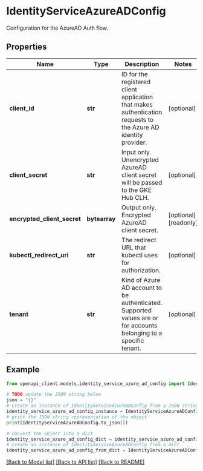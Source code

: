 # IdentityServiceAzureADConfig

Configuration for the AzureAD Auth flow.

## Properties

Name | Type | Description | Notes
------------ | ------------- | ------------- | -------------
**client_id** | **str** | ID for the registered client application that makes authentication requests to the Azure AD identity provider. | [optional] 
**client_secret** | **str** | Input only. Unencrypted AzureAD client secret will be passed to the GKE Hub CLH. | [optional] 
**encrypted_client_secret** | **bytearray** | Output only. Encrypted AzureAD client secret. | [optional] [readonly] 
**kubectl_redirect_uri** | **str** | The redirect URL that kubectl uses for authorization. | [optional] 
**tenant** | **str** | Kind of Azure AD account to be authenticated. Supported values are or for accounts belonging to a specific tenant. | [optional] 

## Example

```python
from openapi_client.models.identity_service_azure_ad_config import IdentityServiceAzureADConfig

# TODO update the JSON string below
json = "{}"
# create an instance of IdentityServiceAzureADConfig from a JSON string
identity_service_azure_ad_config_instance = IdentityServiceAzureADConfig.from_json(json)
# print the JSON string representation of the object
print(IdentityServiceAzureADConfig.to_json())

# convert the object into a dict
identity_service_azure_ad_config_dict = identity_service_azure_ad_config_instance.to_dict()
# create an instance of IdentityServiceAzureADConfig from a dict
identity_service_azure_ad_config_from_dict = IdentityServiceAzureADConfig.from_dict(identity_service_azure_ad_config_dict)
```
[[Back to Model list]](../README.md#documentation-for-models) [[Back to API list]](../README.md#documentation-for-api-endpoints) [[Back to README]](../README.md)


